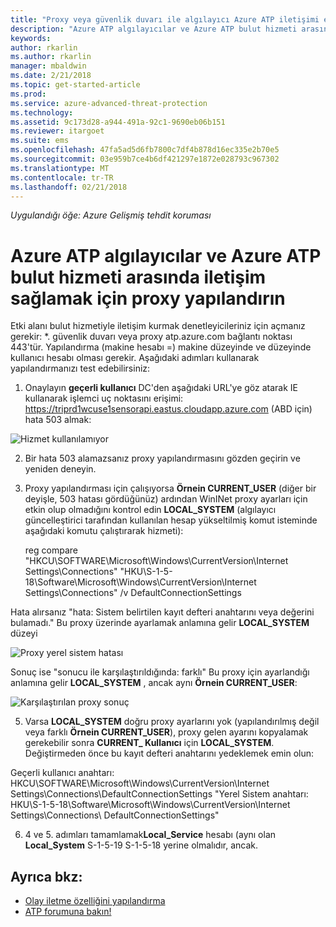 ```yaml
---
title: "Proxy veya güvenlik duvarı ile algılayıcı Azure ATP iletişimi etkinleştirmek için yapılandırma | Microsoft Docs"
description: "Azure ATP algılayıcılar ve Azure ATP bulut hizmeti arasında iletişim sağlamak için güvenlik duvarı veya proxy ayarlamak açıklar"
keywords: 
author: rkarlin
ms.author: rkarlin
manager: mbaldwin
ms.date: 2/21/2018
ms.topic: get-started-article
ms.prod: 
ms.service: azure-advanced-threat-protection
ms.technology: 
ms.assetid: 9c173d28-a944-491a-92c1-9690eb06b151
ms.reviewer: itargoet
ms.suite: ems
ms.openlocfilehash: 47fa5ad5d6fb7800c7df4b878d16ec335e2b70e5
ms.sourcegitcommit: 03e959b7ce4b6df421297e1872e028793c967302
ms.translationtype: MT
ms.contentlocale: tr-TR
ms.lasthandoff: 02/21/2018
---
```

*Uygulandığı öğe: Azure Gelişmiş tehdit koruması*



# <a name="configure-your-proxy-to-allow-communication-between-azure-atp-sensors-and-the-azure-atp-cloud-service"></a>Azure ATP algılayıcılar ve Azure ATP bulut hizmeti arasında iletişim sağlamak için proxy yapılandırın

Etki alanı bulut hizmetiyle iletişim kurmak denetleyicileriniz için açmanız gerekir: *. güvenlik duvarı veya proxy atp.azure.com bağlantı noktası 443'tür. Yapılandırma (makine hesabı =) makine düzeyinde ve düzeyinde kullanıcı hesabı olması gerekir. Aşağıdaki adımları kullanarak yapılandırmanızı test edebilirsiniz:
 
1.  Onaylayın **geçerli kullanıcı** DC'den aşağıdaki URL'ye göz atarak IE kullanarak işlemci uç noktasını erişimi: https://triprd1wcuse1sensorapi.eastus.cloudapp.azure.com (ABD için) hata 503 almak:

 ![Hizmet kullanılamıyor](/media/service-unavailable.png)
 
2.  Bir hata 503 alamazsanız proxy yapılandırmasını gözden geçirin ve yeniden deneyin.

3.  Proxy yapılandırması için çalışıyorsa **Örnein CURRENT_USER** (diğer bir deyişle, 503 hatası gördüğünüz) ardından WinINet proxy ayarları için etkin olup olmadığını kontrol edin **LOCAL_SYSTEM** (algılayıcı güncelleştirici tarafından kullanılan hesap yükseltilmiş komut isteminde aşağıdaki komutu çalıştırarak hizmeti):
 
    reg compare "HKCU\SOFTWARE\Microsoft\Windows\CurrentVersion\Internet Settings\Connections" "HKU\S-1-5-18\Software\Microsoft\Windows\CurrentVersion\Internet Settings\Connections" /v DefaultConnectionSettings

Hata alırsanız "hata: Sistem belirtilen kayıt defteri anahtarını veya değerini bulamadı." Bu proxy üzerinde ayarlamak anlamına gelir **LOCAL_SYSTEM** düzeyi
 
 ![Proxy yerel sistem hatası](/media/proxy-local-system-error.png)

Sonuç ise "sonucu ile karşılaştırıldığında: farklı" Bu proxy için ayarlandığı anlamına gelir **LOCAL_SYSTEM** , ancak aynı **Örnein CURRENT_USER**:
 
  ![Karşılaştırılan proxy sonuç](/media/proxy-result-compared.png)

5.  Varsa **LOCAL_SYSTEM** doğru proxy ayarlarını yok (yapılandırılmış değil veya farklı **Örnein CURRENT_USER**), proxy gelen ayarını kopyalamak gerekebilir sonra **CURRENT_ Kullanıcı** için **LOCAL_SYSTEM**. Değiştirmeden önce bu kayıt defteri anahtarını yedeklemek emin olun:

 Geçerli kullanıcı anahtarı: HKCU\SOFTWARE\Microsoft\Windows\CurrentVersion\Internet Settings\Connections\DefaultConnectionSettings "Yerel Sistem anahtarı: HKU\S-1-5-18\Software\Microsoft\Windows\CurrentVersion\Internet Settings\Connections\ DefaultConnectionSettings"

 
6.  4 ve 5. adımları tamamlamak**Local_Service** hesabı (aynı olan **Local_System** S-1-5-19 S-1-5-18 yerine olmalıdır, ancak.



## <a name="see-also"></a>Ayrıca bkz:
- [Olay iletme özelliğini yapılandırma](configure-event-forwarding.md)
- [ATP forumuna bakın!](https://aka.ms/azureatpcommunity)